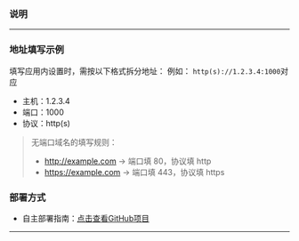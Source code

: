 ### 说明
---


### 地址填写示例
填写应用内设置时，需按以下格式拆分地址：
例如：
`http(s)://1.2.3.4:1000`对应
- 主机：1.2.3.4
- 端口：1000
- 协议：http(s)

> 无端口域名的填写规则：
> - http://example.com → 端口填 80，协议填 http
> - https://example.com → 端口填 443，协议填 https
### 部署方式
- 自主部署指南：<a href="https://github.com/nooblong/NeteaseCloudMusicApiBackup" target="_blank">点击查看GitHub项目</a>

---